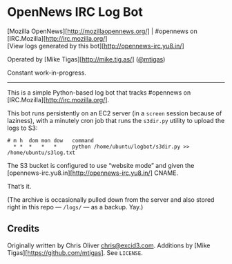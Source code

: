 # OpenNews IRC Log Bot

[Mozilla OpenNews][http://mozillaopennews.org/] | #opennews on [IRC.Mozilla][http://irc.mozilla.org/]<br>
[View logs generated by this bot][http://opennews-irc.yu8.in/]

Operated by [Mike Tigas][http://mike.tig.as/] ([@mtigas](https://twitter.com/mtigas))

Constant work-in-progress.

---

This is a simple Python-based log bot that tracks #opennews on
[IRC.Mozilla][http://irc.mozilla.org/].

This bot runs persistently on an EC2 server (in a `screen` session because of
laziness), with a minutely cron job that runs the `s3dir.py` utility to upload
the logs to S3:

```shell
# m h  dom mon dow   command
  * *  *   *   *     python /home/ubuntu/logbot/s3dir.py >> /home/ubuntu/s3log.txt
```

The S3 bucket is configured to use “website mode” and given the
[opennews-irc.yu8.in][http://opennews-irc.yu8.in/] CNAME.

That’s it.

(The archive is occasionally pulled down from the server and also stored right
in this repo — `/logs/` — as a backup. Yay.)

## Credits ##

Originally written by Chris Oliver <chris@excid3.com>. Additions by
[Mike Tigas][https://github.com/mtigas]. See `LICENSE`.
